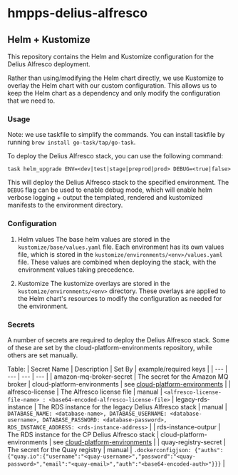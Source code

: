# hmpps-delius-alfresco

## Helm + Kustomize

This repository contains the Helm and Kustomize configuration for the Delius Alfresco deployment.

Rather than using/modifying the Helm chart directly, we use Kustomize to overlay the Helm chart with our custom configuration.
This allows us to keep the Helm chart as a dependency and only modify the configuration that we need to.

### Usage

Note: we use taskfile to simplify the commands. You can install taskfile by running `brew install go-task/tap/go-task`.


To deploy the Delius Alfresco stack, you can use the following command:

```
task helm_upgrade ENV=<dev|test|stage|preprod|prod> DEBUG=<true|false>
```

This will deploy the Delius Alfresco stack to the specified environment.
The `DEBUG` flag can be used to enable debug mode, which will enable helm verbose logging + output the templated,
rendered and kustomized manifests to the environment directory.


### Configuration

1. Helm values
The base helm values are stored in the `kustomize/base/values.yaml` file.
Each environment has its own values file, which is stored in the `kustomize/environments/<env>/values.yaml` file.
These values are combined when deploying the stack, with the environment values taking precedence.

2. Kustomize
The kustomize overlays are stored in the `kustomize/environments/<env>` directory.
These overlays are applied to the Helm chart's resources to modify the configuration as needed for the environment.


### Secrets

A number of secrets are required to deploy the Delius Alfresco stack. Some of these are set by the cloud-platform-environments repository, while others are set manually.

Table:
| Secret Name | Description | Set By | example/required keys |
| --- | --- | --- | --- |
| amazon-mq-broker-secret | The secret for the Amazon MQ broker | cloud-platform-environments |  see [cloud-platform-environments](https://github.com/ministryofjustice/cloud-platform-environments/blob/7968f9c66f6914d33db35b68209c55b2dcb25d7d/namespaces/live.cloud-platform.service.justice.gov.uk/hmpps-delius-alfresco-stage/resources/amq.tf#L218) |
| alfresco-license | The Alfresco license file | manual | `<alfresco-license-file-name> : <base64-encoded-alfresco-license-file>`
| legacy-rds-instance | The RDS instance for the legacy Delius Alfresco stack | manual | `DATABASE_NAME: <database-name>, DATABASE_USERNAME: <database-username>, DATABASE_PASSWORD: <database-password>, RDS_INSTANCE_ADDRESS: <rds-instance-address>` |
| rds-instance-outpur | The RDS instance for the CP Delius Alfresco stack | cloud-platform-environments | see [cloud-platform-environments](https://github.com/ministryofjustice/cloud-platform-environments/blob/7968f9c66f6914d33db35b68209c55b2dcb25d7d/namespaces/live.cloud-platform.service.justice.gov.uk/hmpps-delius-alfresco-stage/resources/rds.tf#L35) |
| quay-registry-secret | The secret for the Quay registry | manual | `.dockerconfigjson: {"auths":{"quay.io":{"username":"<quay-username>","password":"<quay-password>","email":"<quay-email>","auth":"<base64-encoded-auth>"}}}` |
